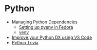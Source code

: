 # Python
- Managing Python Dependencies
    - [Setting up pyenv in Fedora](https://github.com/blessymoses/all-things-python/blob/main/setting-up-pyenv-fedora.md)
    - [venv](https://github.com/blessymoses/all-things-python/blob/main/setting-up-pyenv-fedora.md#using-venv)
- [Improve your Python DX using VS Code](https://github.com/blessymoses/all-things-python/blob/main/vs-code.md#vs-code)
- [Python Trivia](https://github.com/blessymoses/all-things-python/blob/main/vs-code.md#python-trivia)
